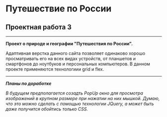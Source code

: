 # Путешествие по России

## Проектная работа 3

---

**Проект о природе и географии "Путешествия по России".**

Адаптивная верстка данного сайта позволяет одинаково хорошо просматривать его на всех видах устройств, от планшетов и смартфонов до ноутбуков и персональных компьютеров.
В данном проекте применяются технологиии grid и flex.

---

**_Планы по доработке_**

_В будущем предполагается созадть PopUp окно для просмотра изображений в крупном размере при нажатии на них мышкой. Думаю, что это можно сделать с помощью технологии JQuery, а может быть даже получится обойтись только CSS._

